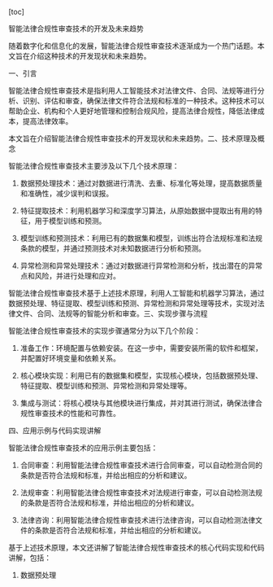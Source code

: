 
[toc]                    
                
                
智能法律合规性审查技术的开发及未来趋势

随着数字化和信息化的发展，智能法律合规性审查技术逐渐成为一个热门话题。本文旨在介绍这种技术的开发现状和未来趋势。

一、引言

智能法律合规性审查技术是指利用人工智能技术对法律文件、合同、法规等进行分析、识别、评估和审查，确保法律文件符合法规和标准的一种技术。这种技术可以帮助企业、机构和个人更好地管理和控制合规风险，提高法律合规性，降低法律成本，提高法律效率。

本文旨在介绍智能法律合规性审查技术的开发现状和未来趋势。二、技术原理及概念

智能法律合规性审查技术主要涉及以下几个技术原理：

1. 数据预处理技术：通过对数据进行清洗、去重、标准化等处理，提高数据质量和准确性，减少误判和误报。

2. 特征提取技术：利用机器学习和深度学习算法，从原始数据中提取出有用的特征，用于模型训练和预测。

3. 模型训练和预测技术：利用已有的数据集和模型，训练出符合法规标准和法规条款的模型，并通过预测技术对未知数据进行分析和预测。

4. 异常检测和异常处理技术：通过对数据进行异常检测和分析，找出潜在的异常点和风险，并进行处理和应对。

智能法律合规性审查技术基于上述技术原理，利用人工智能和机器学习算法，通过数据预处理、特征提取、模型训练和预测、异常检测和异常处理等技术，实现对法律文件、合同、法规等的智能分析和审查。三、实现步骤与流程

智能法律合规性审查技术的实现步骤通常分为以下几个阶段：

1. 准备工作：环境配置与依赖安装。在这一步中，需要安装所需的软件和框架，并配置好环境变量和依赖关系。

2. 核心模块实现：利用已有的数据集和模型，实现核心模块，包括数据预处理、特征提取、模型训练和预测、异常检测和异常处理等。

3. 集成与测试：将核心模块与其他模块进行集成，并对其进行测试，确保法律合规性审查技术的性能和可靠性。

四、应用示例与代码实现讲解

智能法律合规性审查技术的应用示例主要包括：

1. 合同审查：利用智能法律合规性审查技术进行合同审查，可以自动检测合同的条款是否符合法规和标准，并给出相应的分析和建议。

2. 法规审查：利用智能法律合规性审查技术对法规进行审查，可以自动检测法规的条款是否符合法规和标准，并给出相应的分析和建议。

3. 法律咨询：利用智能法律合规性审查技术进行法律咨询，可以自动检测法律文件的条款是否符合法规和标准，并给出相应的分析和建议。

基于上述技术原理，本文还讲解了智能法律合规性审查技术的核心代码实现和代码讲解，包括：

1. 数据预处理

